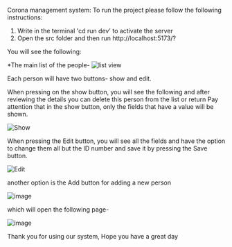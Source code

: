 Corona management system:
To run the project please follow the following instructions:

1. Write in the terminal 'cd run dev' to activate the server
2. Open the src folder and then run http://localhost:5173/? 

You will see the following:

*The main list of the people-
![list view](https://github.com/MiriOrdentlich/Hadasim/assets/117092363/cf00a7ec-a256-449c-b450-7738b64abfd1)

Each person will have two buttons- show and edit.

When pressing on the show button, you will see the following and after reviewing the details you can delete this person from the list or return
Pay attention that in the show button, only the fields that have a value will be shown.


![Show](https://github.com/MiriOrdentlich/Hadasim/assets/117092363/f42d9093-7c93-433b-a144-354e648e202d)


When pressing the Edit button, you will see all the fields and have the option to change them all but the ID number and save it by pressing the Save button.


![Edit](https://github.com/MiriOrdentlich/Hadasim/assets/117092363/38e8d82a-d742-42ca-99ee-33e45eece969)


another option is the Add button for adding a new person

![image](https://github.com/MiriOrdentlich/Hadasim/assets/117092363/5831c6e3-0b6d-417b-8f13-339e66d31621)


which will open the following page-

![image](https://github.com/MiriOrdentlich/Hadasim/assets/117092363/0cf95c9a-4f45-4651-b007-a235dcfb1b62)


Thank you for using our system,
Hope you have a great day
